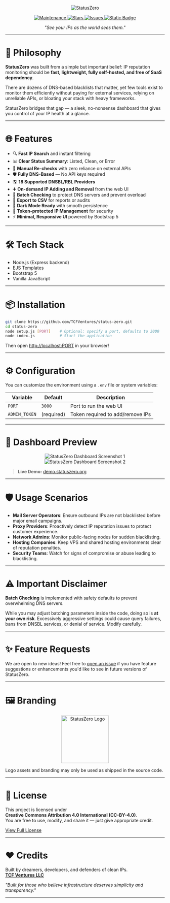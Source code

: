 <p align="center">
  <img src="https://tcf-ventures.b-cdn.net/branding/banners/StatusZERO.png" alt="StatusZero" />
</p>

<p align="center">
  <a href="https://github.com/TCFVentures/status-zero">
    <img alt="Maintenance" src="https://img.shields.io/maintenance/yes/2025?style=for-the-badge&color=lightgreen">
  </a>
  <a href="https://github.com/TCFVentures/status-zero/stargazers">
    <img src="https://img.shields.io/github/stars/TCFVentures/status-zero?style=for-the-badge" alt="Stars">
  </a>
  <a href="https://github.com/TCFVentures/status-zero/issues">
    <img src="https://img.shields.io/github/issues/TCFVentures/status-zero?style=for-the-badge" alt="Issues">
  </a>
  <a href="https://github.com/TCFVentures/status-zero/license">
    <img alt="Static Badge" src="https://img.shields.io/badge/license-CC--BY--4.0-blue?style=for-the-badge">
  </a>
</p>

<p align="center"><em>"See your IPs as the world sees them."</em></p>

---

# 🚀 Philosophy

**StatusZero** was built from a simple but important belief: IP reputation monitoring should be **fast, lightweight, fully self-hosted, and free of SaaS dependency**. 

There are dozens of DNS-based blacklists that matter, yet few tools exist to monitor them efficiently without paying for external services, relying on unreliable APIs, or bloating your stack with heavy frameworks.

StatusZero bridges that gap — a sleek, no-nonsense dashboard that gives you control of your IP health at a glance.

---

# 🌐 Features

- 🔍 **Fast IP Search** and instant filtering
- 📊 **Clear Status Summary**: Listed, Clean, or Error
- 🔁 **Manual Re-checks** with zero reliance on external APIs
- 🛡️ **Fully DNS-Based** — No API keys required
- 🌎 **18 Supported DNSBL/RBL Providers**
- ➕ **On-demand IP Adding and Removal** from the web UI
- 🛑 **Batch Checking** to protect DNS servers and prevent overload
- 💾 **Export to CSV** for reports or audits
- 🌙 **Dark Mode Ready** with smooth persistence
- 🔐 **Token-protected IP Management** for security
- ⚡ **Minimal, Responsive UI** powered by Bootstrap 5

---

# 🛠️ Tech Stack

- Node.js (Express backend)
- EJS Templates
- Bootstrap 5
- Vanilla JavaScript

---

# 📦 Installation

```bash
git clone https://github.com/TCFVentures/status-zero.git
cd status-zero
node setup.js [PORT]    # Optional: specify a port, defaults to 3000
node index.js           # Start the application
```

Then open [http://localhost:PORT](http://localhost:PORT) in your browser!

---

# ⚙️ Configuration

You can customize the environment using a `.env` file or system variables:

| Variable              | Default    | Description                              |
|----------------------|------------|------------------------------------------|
| `PORT`               | `3000`     | Port to run the web UI                   |
| `ADMIN_TOKEN`        | (required) | Token required to add/remove IPs         |

---

# 🧪 Dashboard Preview

<p align="center">
  <img src="https://tcf-ventures.b-cdn.net/blob/img/.demo/statusZERO-dashboard-1.png" alt="StatusZero Dashboard Screenshot 1" />
  <img src="https://tcf-ventures.b-cdn.net/blob/img/.demo/statusZERO-dashboard-2.png" alt="StatusZero Dashboard Screenshot 2" />
</p>

> **Live Demo:** [demo.statuszero.org](https://demo.statuszero.org)


---

# 🛡️ Usage Scenarios

- **Mail Server Operators**: Ensure outbound IPs are not blacklisted before major email campaigns.
- **Proxy Providers**: Proactively detect IP reputation issues to protect customer experience.
- **Network Admins**: Monitor public-facing nodes for sudden blacklisting.
- **Hosting Companies**: Keep VPS and shared hosting environments clear of reputation penalties.
- **Security Teams**: Watch for signs of compromise or abuse leading to blacklisting.

---

# ⚠️ Important Disclaimer

**Batch Checking** is implemented with safety defaults to prevent overwhelming DNS servers. 

While you may adjust batching parameters inside the code, doing so is **at your own risk**. Excessively aggressive settings could cause query failures, bans from DNSBL services, or denial of service. Modify carefully.

---

# ✨ Feature Requests

We are open to new ideas! Feel free to [open an issue](https://github.com/TCFVentures/status-zero/issues) if you have feature suggestions or enhancements you'd like to see in future versions of StatusZero.

---

# 🖼️ Branding

<p align="center">
  <img src="https://tcf-ventures.b-cdn.net/branding/banners/StatusZERO.png" alt="StatusZero Logo" height="150"/>
</p>

Logo assets and branding may only be used as shipped in the source code. 

---

# 📄 License

This project is licensed under  
**Creative Commons Attribution 4.0 International (CC-BY-4.0)**.  
You are free to use, modify, and share it — just give appropriate credit.

[View Full License](https://github.com/TCFVentures/status-zero/blob/main/LICENSE)

---

# ❤️ Credits

Built by dreamers, developers, and defenders of clean IPs.  
**[TCF Ventures LLC](https://tcf.ventures)**

_"Built for those who believe infrastructure deserves simplicity and transparency."_

---
